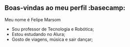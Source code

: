 ## Boas-vindas ao meu perfil  :basecamp:

Meu nome é Felipe Marsom
- Sou professor de Tecnologia e Robótica;
- Estou estudando no Alura;
- Gosto de viagens, música e sair dançar;
  
<!--
**felipecmleite/felipecmleite** is a ✨ _special_ ✨ repository because its `README.md` (this file) appears on your GitHub profile.

Here are some ideas to get you started:

- 🔭 I’m currently working on ...
- 🌱 I’m currently learning ...
- 👯 I’m looking to collaborate on ...
- 🤔 I’m looking for help with ...
- 💬 Ask me about ...
- 📫 How to reach me: ...
- 😄 Pronouns: ...
- ⚡ Fun fact: ...
-->
